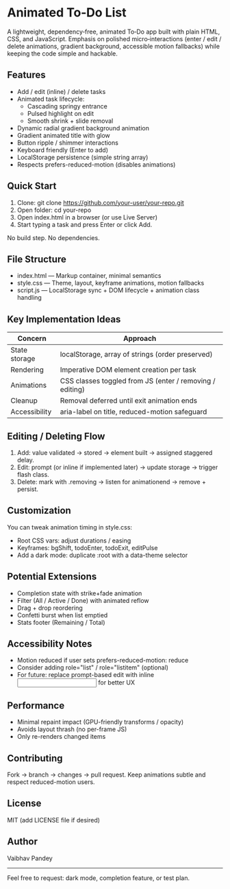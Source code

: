 # Animated To‑Do List

A lightweight, dependency‑free, animated To‑Do app built with plain HTML, CSS, and JavaScript. Emphasis on polished micro‑interactions (enter / edit / delete animations, gradient background, accessible motion fallbacks) while keeping the code simple and hackable.

## Features
- Add / edit (inline) / delete tasks
- Animated task lifecycle:
  - Cascading springy entrance
  - Pulsed highlight on edit
  - Smooth shrink + slide removal
- Dynamic radial gradient background animation
- Gradient animated title with glow
- Button ripple / shimmer interactions
- Keyboard friendly (Enter to add)
- LocalStorage persistence (simple string array)
- Respects prefers-reduced-motion (disables animations)


## Quick Start
1. Clone:
   git clone https://github.com/your-user/your-repo.git
2. Open folder:
   cd your-repo
3. Open index.html in a browser (or use Live Server)
4. Start typing a task and press Enter or click Add.

No build step. No dependencies.

## File Structure
- index.html — Markup container, minimal semantics
- style.css — Theme, layout, keyframe animations, motion fallbacks
- script.js — LocalStorage sync + DOM lifecycle + animation class handling

## Key Implementation Ideas
| Concern | Approach |
|---------|----------|
| State storage | localStorage, array of strings (order preserved) |
| Rendering | Imperative DOM element creation per task |
| Animations | CSS classes toggled from JS (enter / removing / editing) |
| Cleanup | Removal deferred until exit animation ends |
| Accessibility | aria-label on title, reduced-motion safeguard |

## Editing / Deleting Flow
1. Add: value validated → stored → element built → assigned staggered delay.
2. Edit: prompt (or inline if implemented later) → update storage → trigger flash class.
3. Delete: mark with .removing → listen for animationend → remove + persist.

## Customization
You can tweak animation timing in style.css:
- Root CSS vars: adjust durations / easing
- Keyframes: bgShift, todoEnter, todoExit, editPulse
- Add a dark mode: duplicate :root with a data-theme selector

## Potential Extensions
- Completion state with strike+fade animation
- Filter (All / Active / Done) with animated reflow
- Drag + drop reordering
- Confetti burst when list emptied
- Stats footer (Remaining / Total)

## Accessibility Notes
- Motion reduced if user sets prefers-reduced-motion: reduce
- Consider adding role="list" / role="listitem" (optional)
- For future: replace prompt-based edit with inline <input> for better UX

## Performance
- Minimal repaint impact (GPU-friendly transforms / opacity)
- Avoids layout thrash (no per-frame JS)
- Only re-renders changed items

## Contributing
Fork → branch → changes → pull request.
Keep animations subtle and respect reduced-motion users.

## License
MIT (add LICENSE file if desired)

## Author
Vaibhav Pandey

---
Feel free to request: dark mode, completion feature, or test plan.